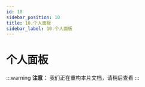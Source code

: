 ```yaml
---
id: 10
sidebar_position: 10
title: 10.个人面板
sidebar_label: 10.个人面板
---
```


# 个人面板

:::warning
**注意**：
我们正在重构本片文档，请稍后查看
:::